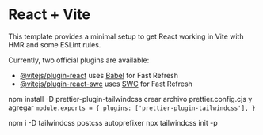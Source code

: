 # React + Vite

This template provides a minimal setup to get React working in Vite with HMR and some ESLint rules.

Currently, two official plugins are available:

- [@vitejs/plugin-react](https://github.com/vitejs/vite-plugin-react/blob/main/packages/plugin-react/README.md) uses [Babel](https://babeljs.io/) for Fast Refresh
- [@vitejs/plugin-react-swc](https://github.com/vitejs/vite-plugin-react-swc) uses [SWC](https://swc.rs/) for Fast Refresh

npm install -D prettier-plugin-tailwindcss
crear archivo prettier.config.cjs y agregar
`module.exports = {
    plugins: ['prettier-plugin-tailwindcss'],
  }
  `

npm i -D tailwindcss postcss autoprefixer
npx tailwindcss init -p
